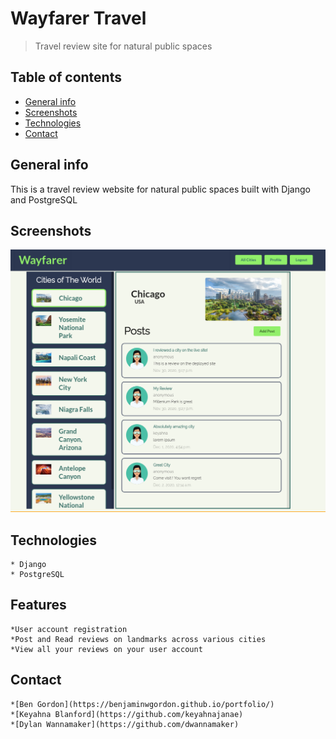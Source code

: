 # Wayfarer Travel
> Travel review site for natural public spaces

## Table of contents
* [General info](#general-info)
* [Screenshots](#screenshots)
* [Technologies](#technologies)
* [Contact](#contact)

## General info
This is a travel review website for natural public spaces built with Django and PostgreSQL

## Screenshots
![Example screenshot](./wayfarer.png)

## Technologies
    * Django
    * PostgreSQL

## Features
    *User account registration
    *Post and Read reviews on landmarks across various cities
    *View all your reviews on your user account

## Contact
    *[Ben Gordon](https://benjaminwgordon.github.io/portfolio/)
    *[Keyahna Blanford](https://github.com/keyahnajanae)
    *[Dylan Wannamaker](https://github.com/dwannamaker)